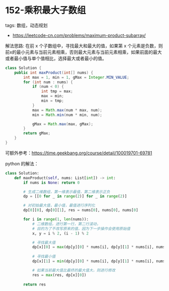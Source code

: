 # 152-乘积最大子数组

tags: 数组，动态规划
- https://leetcode-cn.com/problems/maximum-product-subarray/

解法思路: 在前 x 个子数组中，寻找最大和最大的值，如果第 x 个元素是负数，则前x的最小元素与当前元素相乘，否则最大元素与当前元素相乘，如果前面的最大或者最小值与单个值相比，选择最大或者最小的值。

```java
class Solution {
    public int maxProduct(int[] nums) {
        int max = 1, min = 1, gMax = Integer.MIN_VALUE;
        for (int num : nums) {
            if (num < 0) {
                int tmp = max;
                max = min;
                min = tmp;
            }
            max = Math.max(num * max, num);
            min = Math.min(num * min, num);

            gMax = Math.max(max, gMax);
        }
        return gMax;
    }
}
```

可额外参考：https://time.geekbang.org/course/detail/100019701-69781

python 的解法：

```py
class Solution:
    def maxProduct(self, nums: List[int]) -> int:
        if nums is None: return 0

        # 生成二维数组，第一维表示最值，第二维表示正负
        dp = [[0 for _ in range(2)] for _ in range(2)]

        # 对初始最大值，最小值，最值进行序列化
        dp[0][0], dp[0][1], res = nums[0], nums[0], nums[0]

        for i in range(1, len(nums)):
            # 二维数组，进行第一行，第二行滚动，
            # 目的为了不改写原来的值，因为下一步操作会使用原始值
            x, y = i % 2, (i - 1) % 2

            # 寻找最大值
            dp[x][0] = max(dp[y][0] * nums[i], dp[y][1] * nums[i], nums[i])
            
            # 寻找最小值
            dp[x][1] = min(dp[y][0] * nums[i], dp[y][1] * nums[i], nums[i])

            # 如果当前最大值比最终的最大值大，则进行修改
            res = max(res, dp[x][0])
        
        return res

```

